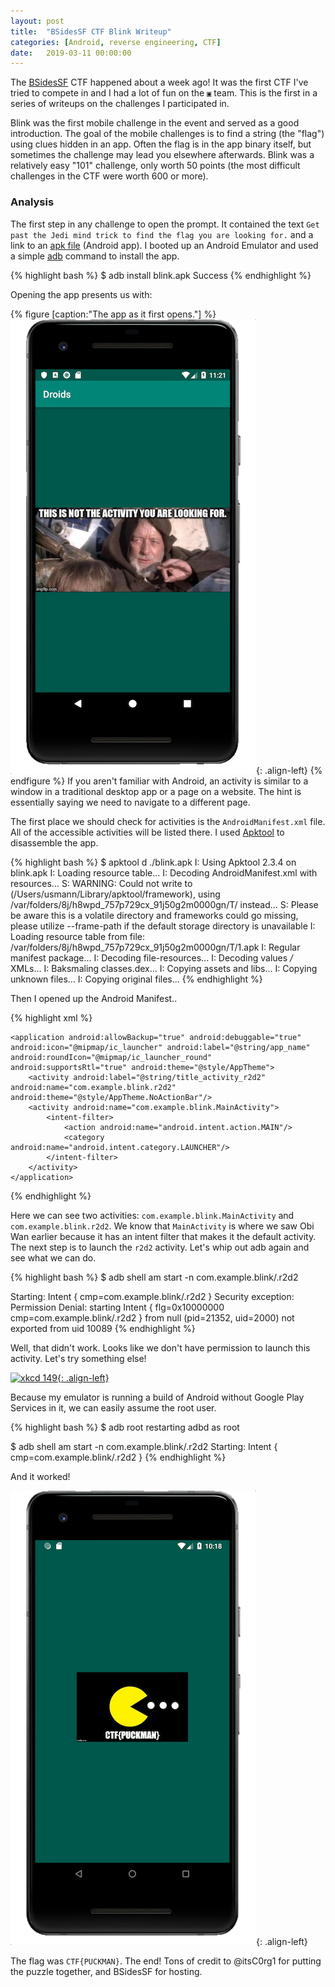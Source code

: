 ```yaml
---
layout: post
title:  "BSidesSF CTF Blink Writeup"
categories: [Android, reverse engineering, CTF]
date:   2019-03-11 00:00:00
---
```


The [BSidesSF](https://bsidessf.net) CTF happened about a week ago! It was the first CTF I've tried to compete in and I had a lot of fun on the `▣` team. This is the first in a series of writeups on the challenges I participated in.

Blink was the first mobile challenge in the event and served as a good introduction. The goal of the mobile challenges is to find a string (the "flag") using clues hidden in an app. Often the flag is in the app binary itself, but sometimes the challenge may lead you elsewhere afterwards. Blink was a relatively easy "101" challenge, only worth 50 points (the most difficult challenges in the CTF were worth 600 or more).

### Analysis

The first step in any challenge to open the prompt. It contained the text `Get past the Jedi mind trick to find the flag you are looking for.` and a link to an [apk file](https://en.wikipedia.org/wiki/Android_application_package) (Android app). I booted up an Android Emulator and used a simple [adb](https://developer.android.com/studio/command-line/adb) command to install the app.

{% highlight bash %}
$ adb install blink.apk
Success
{% endhighlight %}

Opening the app presents us with: 

{% figure [caption:"The app as it first opens."] %}
![Blink MainActivity screenshot](/img/blink-ss-1.png){: .align-left}
{% endfigure %}
If you aren't familiar with Android, an activity is similar to a window in a traditional desktop app or a page on a website. The hint is essentially saying we need to navigate to a different page.

The first place we should check for activities is the `AndroidManifest.xml` file. All of the accessible activities will be listed there. I used [Apktool](https://ibotpeaches.github.io/Apktool/) to disassemble the app.

{% highlight bash %}
$ apktool d ./blink.apk
I: Using Apktool 2.3.4 on blink.apk
I: Loading resource table...
I: Decoding AndroidManifest.xml with resources...
S: WARNING: Could not write to (/Users/usmann/Library/apktool/framework), using /var/folders/8j/h8wpd_757p729cx_91j50g2m0000gn/T/ instead...
S: Please be aware this is a volatile directory and frameworks could go missing, please utilize --frame-path if the default storage directory is unavailable
I: Loading resource table from file: /var/folders/8j/h8wpd_757p729cx_91j50g2m0000gn/T/1.apk
I: Regular manifest package...
I: Decoding file-resources...
I: Decoding values */* XMLs...
I: Baksmaling classes.dex...
I: Copying assets and libs...
I: Copying unknown files...
I: Copying original files...
{% endhighlight %}

Then I opened up the Android Manifest..

{% highlight xml %}
<?xml version="1.0" encoding="utf-8" standalone="no"?><manifest xmlns:android="http://schemas.android.com/apk/res/android" package="com.example.blink" platformBuildVersionCode="1" platformBuildVersionName="1.0">
    <application android:allowBackup="true" android:debuggable="true" android:icon="@mipmap/ic_launcher" android:label="@string/app_name" android:roundIcon="@mipmap/ic_launcher_round" android:supportsRtl="true" android:theme="@style/AppTheme">
        <activity android:label="@string/title_activity_r2d2" android:name="com.example.blink.r2d2" android:theme="@style/AppTheme.NoActionBar"/>
        <activity android:name="com.example.blink.MainActivity">
            <intent-filter>
                <action android:name="android.intent.action.MAIN"/>
                <category android:name="android.intent.category.LAUNCHER"/>
            </intent-filter>
        </activity>
    </application>
</manifest>
{% endhighlight %}

Here we can see two activities: `com.example.blink.MainActivity` and `com.example.blink.r2d2`. We know that `MainActivity` is where we saw Obi Wan earlier because it has an intent filter that makes it the default activity. The next step is to launch the `r2d2` activity. Let's whip out adb again and see what we can do.

{% highlight bash %}
$ adb shell am start -n com.example.blink/.r2d2

Starting: Intent { cmp=com.example.blink/.r2d2 }
Security exception: Permission Denial: starting Intent { flg=0x10000000 cmp=com.example.blink/.r2d2 } from null (pid=21352, uid=2000) not exported from uid 10089
{% endhighlight %}

Well, that didn't work. Looks like we don't have permission to launch this activity. Let's try something else!

[![xkcd 149](https://imgs.xkcd.com/comics/sandwich.png){: .align-left}](https://xkcd.com/149/)

Because my emulator is running a build of Android without Google Play Services in it, we can easily assume the root user.

{% highlight bash %}
$ adb root
restarting adbd as root

$ adb shell am start -n com.example.blink/.r2d2
Starting: Intent { cmp=com.example.blink/.r2d2 }
{% endhighlight %}

And it worked!

![Blink r2d2 screenshot](/img/blink-ss-2.png){: .align-left}

The flag was `CTF{PUCKMAN}`. The end! Tons of credit to @itsC0rg1 for putting the puzzle together, and BSidesSF for hosting.